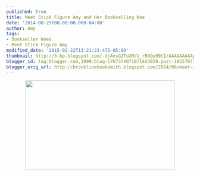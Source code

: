 ```yaml
---
published: true
title: Meet Stick Figure Amy and Her Bookselling Woe
date: '2014-08-25T08:00:00.000-04:00'
author: Amy
tags:
- Bookseller Woes
- Meet Stick Figure Amy
modified_date: '2015-02-22T13:21:23.475-05:00'
thumbnail: http://3.bp.blogspot.com/-djAvsG2TuXM/U_rRXOe99tI/AAAAAAAAApU/Qo5Lqo_iN54/s72-c/Bookseller%2BWoes.jpg
blogger_id: tag:blogger.com,1999:blog-5767374071871443859.post-1955787712627905753
blogger_orig_url: http://brooklinebooksmith.blogspot.com/2014/08/meet-stick-figure-amy-and-her.html
---
```


<div class="separator" style="clear: both; text-align: center;"><a href="http://3.bp.blogspot.com/-djAvsG2TuXM/U_rRXOe99tI/AAAAAAAAApU/Qo5Lqo_iN54/s1600/Bookseller%2BWoes.jpg" imageanchor="1" style="margin-left: 1em; margin-right: 1em;"><img border="0" src="http://3.bp.blogspot.com/-djAvsG2TuXM/U_rRXOe99tI/AAAAAAAAApU/Qo5Lqo_iN54/s1600/Bookseller%2BWoes.jpg" height="241" width="400" /></a></div><br />